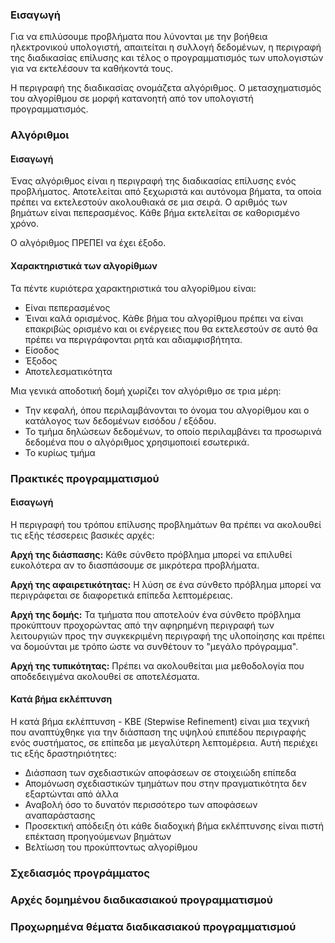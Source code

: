 
### Εισαγωγή

Για να επιλύσουμε προβλήματα που λύνονται με την βοήθεια ηλεκτρονικού υπολογιστή, απαιτείται η συλλογή δεδομένων, η περιγραφή της διαδικασίας επίλυσης και τέλος ο προγραμματισμός των υπολογιστών για να εκτελέσουν τα καθήκοντά τους.

Η περιγραφή της διαδικασίας ονομάζετα αλγόριθμος. Ο μετασχηματισμός του αλγορίθμου σε μορφή κατανοητή από τον υπολογιστή προγραμματισμός. 

### Αλγόριθμοι

#### Εισαγωγή

Ένας αλγόριθμος είναι η περιγραφή της διαδικασίας επίλυσης ενός προβλήματος. Αποτελείται από ξεχωριστά και αυτόνομα βήματα, τα οποία πρέπει να εκτελεστούν ακολουθιακά σε μια σειρά. Ο αριθμός των βημάτων είναι πεπερασμένος. Κάθε βήμα εκτελείται σε καθορισμένο χρόνο. 

Ο αλγόριθμος ΠΡΕΠΕΙ να έχει έξοδο. 

#### Χαρακτηριστικά των αλγορίθμων

Τα πέντε κυριότερα χαρακτηριστικά του αλγορίθμου είναι: 
- Είναι πεπερασμένος
- Έιναι καλά ορισμένος. Κάθε βήμα του αλγορίθμου πρέπει να είναι επακριβώς ορισμένο και οι ενέργειες που θα εκτελεστούν σε αυτό θα πρέπει να περιγράφονται ρητά και αδιαμφισβήτητα.
- Είσοδος
- Έξοδος
- Αποτελεσματικότητα

Μια γενικά αποδοτική δομή χωρίζει τον αλγόριθμο σε τρια μέρη: 
- Την κεφαλή, όπου περιλαμβάνονται το όνομα του αλγορίθμου και ο κατάλογος των δεδομένων εισόδου / εξόδου.
- Το τμήμα δηλώσεων δεδομένων, το οποίο περιλαμβάνει τα προσωρινά δεδομένα που ο αλγόριθμος χρησιμοποιεί εσωτερικά. 
- Το κυρίως τμήμα

### Πρακτικές προγραμματισμού

#### Εισαγωγή

Η περιγραφή του τρόπου επίλυσης προβλημάτων θα πρέπει να ακολουθεί τις εξής τέσσερεις βασικές αρχές: 

**Αρχή της διάσπασης:** Κάθε σύνθετο πρόβλημα μπορεί να επιλυθεί ευκολότερα αν το διασπάσουμε σε μικρότερα προβλήματα. 

**Αρχή της αφαιρετικότητας:** Η λύση σε ένα σύνθετο πρόβλημα μπορεί να περιγράφεται σε διαφορετικά επίπεδα λεπτομέρειας. 

**Αρχή της δομής:** Τα τμήματα που αποτελούν ένα σύνθετο πρόβλημα προκύπτουν προχορώντας από την αφηρημένη περιγραφή των λειτουργιών προς την συγκεκριμένη περιγραφή της υλοποίησης και πρέπει να δομούνται με τρόπο ώστε να συνθέτουν το "μεγάλο πρόγραμμα".

**Αρχή της τυπικότητας:** Πρέπει να ακολουθείται μια μεθοδολογία που αποδεδειγμένα ακολουθεί σε αποτελέσματα. 

#### Κατά βήμα εκλέπτυνση

Η κατά βήμα εκλέπτυνση - ΚΒΕ (Stepwise Refinement) είναι μια τεχνική που αναπτύχθηκε για την διάσπαση της υψηλού επιπέδου περιγραφής ενός συστήματος, σε επίπεδα με μεγαλύτερη λεπτομέρεια. Αυτή περιέχει τις εξής δραστηριότητες: 

- Διάσπαση των σχεδιαστικών αποφάσεων σε στοιχειώδη επίπεδα
- Απομόνωση σχεδιαστικών τμημάτων που στην πραγματικότητα δεν εξαρτώνται από άλλα
- Αναβολή όσο το δυνατόν περισσότερο των αποφάσεων αναπαράστασης
- Προσεκτική απόδειξη ότι κάθε διαδοχική βήμα εκλέπτυνσης είναι πιστή επέκταση προηγούμενων βημάτων
- Βελτίωση του προκύπτοντως αλγορίθμου





### Σχεδιασμός προγράμματος



### Αρχές δομημένου διαδικασιακού προγραμματισμού



### Προχωρημένα θέματα διαδικασιακού προγραμματισμού



